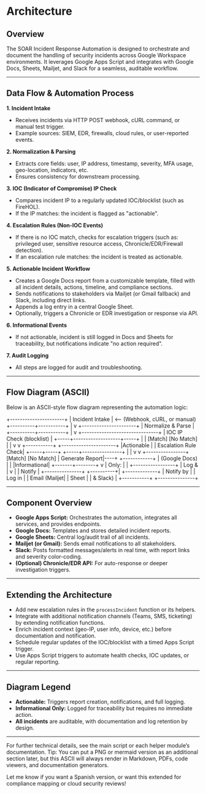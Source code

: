# Architecture

## Overview

The SOAR Incident Response Automation is designed to orchestrate and document the handling of security incidents across Google Workspace environments. It leverages Google Apps Script and integrates with Google Docs, Sheets, Mailjet, and Slack for a seamless, auditable workflow.

---

## Data Flow & Automation Process

**1. Incident Intake**
- Receives incidents via HTTP POST webhook, cURL command, or manual test trigger.
- Example sources: SIEM, EDR, firewalls, cloud rules, or user-reported events.

**2. Normalization & Parsing**
- Extracts core fields: user, IP address, timestamp, severity, MFA usage, geo-location, indicators, etc.
- Ensures consistency for downstream processing.

**3. IOC (Indicator of Compromise) IP Check**
- Compares incident IP to a regularly updated IOC/blocklist (such as FireHOL).
- If the IP matches: the incident is flagged as "actionable".

**4. Escalation Rules (Non-IOC Events)**
- If there is no IOC match, checks for escalation triggers (such as: privileged user, sensitive resource access, Chronicle/EDR/Firewall detection).
- If an escalation rule matches: the incident is treated as actionable.

**5. Actionable Incident Workflow**
- Creates a Google Docs report from a customizable template, filled with all incident details, actions, timeline, and compliance sections.
- Sends notifications to stakeholders via Mailjet (or Gmail fallback) and Slack, including direct links.
- Appends a log entry in a central Google Sheet.
- Optionally, triggers a Chronicle or EDR investigation or response via API.

**6. Informational Events**
- If not actionable, incident is still logged in Docs and Sheets for traceability, but notifications indicate "no action required".

**7. Audit Logging**
- All steps are logged for audit and troubleshooting.

---

## Flow Diagram (ASCII)

Below is an ASCII-style flow diagram representing the automation logic:

+----------------------+
| Incident Intake | <-- (Webhook, cURL, or manual)
+----------+-----------+
|
v
+----------------------+
| Normalize & Parse |
+----------+-----------+
|
v
+-------------------------------+
| IOC IP Check (blocklist) |
+-----+-------------------+-----+
| |
[Match] [No Match]
| |
v v
+-----------+ +----------------------+
|Actionable | | Escalation Rule Check|
+-----+-----+ +-----+----------------+
| |
v v
+----------------+ [Match] [No Match]
| Generate Report|----+ +------------+
| (Google Docs) | | |Informational|
+-------+--------+ v | Only: |
| +-----------------+ | Log & |
v | | Notify |
+---------------+ +----------+| +-------------+
| Notify by | | Log in |
| Email (Mailjet| | Sheet |
| & Slack) | +-----------+
+---------------+


---

## Component Overview

- **Google Apps Script:** Orchestrates the automation, integrates all services, and provides endpoints.
- **Google Docs:** Templates and stores detailed incident reports.
- **Google Sheets:** Central log/audit trail of all incidents.
- **Mailjet (or Gmail):** Sends email notifications to all stakeholders.
- **Slack:** Posts formatted messages/alerts in real time, with report links and severity color-coding.
- **(Optional) Chronicle/EDR API:** For auto-response or deeper investigation triggers.

---

## Extending the Architecture

- Add new escalation rules in the `processIncident` function or its helpers.
- Integrate with additional notification channels (Teams, SMS, ticketing) by extending notification functions.
- Enrich incident context (geo-IP, user info, device, etc.) before documentation and notification.
- Schedule regular updates of the IOC/blocklist with a timed Apps Script trigger.
- Use Apps Script triggers to automate health checks, IOC updates, or regular reporting.

---

## Diagram Legend

- **Actionable:** Triggers report creation, notifications, and full logging.
- **Informational Only:** Logged for traceability but requires no immediate action.
- **All incidents** are auditable, with documentation and log retention by design.

---

For further technical details, see the main script or each helper module’s documentation.
Tip:
You can put a PNG or mermaid version as an additional section later, but this ASCII will always render in Markdown, PDFs, code viewers, and documentation generators.

Let me know if you want a Spanish version, or want this extended for compliance mapping or cloud security reviews!
